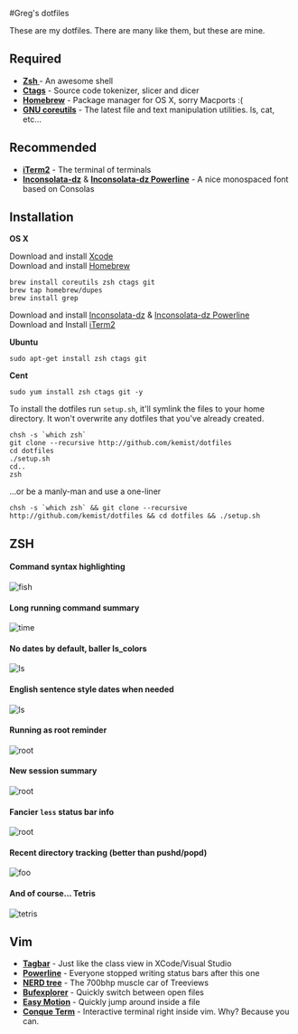#Greg's dotfiles 

These are my dotfiles. There are many like them, but these are mine.

## Required

* **[Zsh ](http://www.zsh.org/)** - An awesome shell 
* **[Ctags](http://ctags.sourceforge.net/)** - Source code tokenizer, slicer and dicer
* **[Homebrew](http://mxcl.github.com/homebrew/)** - Package manager for OS X, sorry Macports :(
* **[GNU coreutils](http://www.gnu.org/software/coreutils/)** - The latest file and text manipulation utilities. ls, cat, etc…



## Recommended

* **[iTerm2](http://www.iterm2.com)** -  The terminal of terminals
* **[Inconsolata-dz](http://media.nodnod.net/Inconsolata-dz.otf.zip)** & **[Inconsolata-dz Powerline](https://gist.github.com/raw/1595572/51bdd743cc1cc551c49457fe1503061b9404183f/Inconsolata-dz-Powerline.otf)** - A nice monospaced font based on Consolas



## Installation

**OS X**
	
Download and install [Xcode](https://itunes.apple.com/us/app/xcode/id497799835?ls=1&mt=12)  
Download and install [Homebrew](http://mxcl.github.com/homebrew/)

	brew install coreutils zsh ctags git
	brew tap homebrew/dupes
	brew install grep

Download and install [Inconsolata-dz](http://media.nodnod.net/Inconsolata-dz.otf.zip) & [Inconsolata-dz Powerline](https://gist.github.com/raw/1595572/51bdd743cc1cc551c49457fe1503061b9404183f/Inconsolata-dz-Powerline.otf)  
Download and Install [iTerm2](http://www.iterm2.com/#/section/home)

**Ubuntu**

	sudo apt-get install zsh ctags git    

**Cent**

	sudo yum install zsh ctags git -y

To install the dotfiles run `setup.sh`, it'll symlink the files to your home directory. It won't overwrite any dotfiles that you've already created.

	chsh -s `which zsh`
	git clone --recursive http://github.com/kemist/dotfiles
	cd dotfiles
	./setup.sh
	cd..
	zsh

...or be a manly-man and use a one-liner

	chsh -s `which zsh` && git clone --recursive http://github.com/kemist/dotfiles && cd dotfiles && ./setup.sh


## ZSH

#### Command syntax highlighting

![fish](http://23.21.137.87/static//fish.png)

#### Long running command summary

![time](http://23.21.137.87/static//time.png)

#### No dates by default, baller ls_colors
	
![ls](http://23.21.137.87/static//ls.png)	

#### English sentence style dates when needed
	
![ls](http://23.21.137.87/static//lsd.png)

#### Running as root reminder

![root](http://23.21.137.87/static//root.png)

#### New session summary 

![root](http://23.21.137.87/static//newshell.png)

#### Fancier `less` status bar info

![root](http://23.21.137.87/static//less.png)

#### Recent directory tracking (better than pushd/popd)

![foo](http://23.21.137.87/static//cdr.png)

#### And of course... Tetris

![tetris](http://23.21.137.87/static//tetris.png)


## Vim
* **[Tagbar](http://majutsushi.github.com/tagbar/)** - Just like the class view in XCode/Visual Studio
* **[Powerline](https://github.com/Lokaltog/vim-powerline)** - Everyone stopped writing status bars after this one
* **[NERD tree](https://github.com/scrooloose/nerdtree)** - The 700bhp muscle car of Treeviews
* **[Bufexplorer](http://www.vim.org/scripts/script.php?script_id=42)** - Quickly switch between open files
* **[Easy Motion](https://github.com/Lokaltog/vim-easymotion#readme)** - Quickly jump around inside a file
* **[Conque Term](https://code.google.com/p/conque/)** - Interactive terminal right inside vim. Why? Because you can.

    

